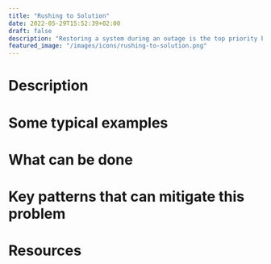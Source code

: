 ```yaml
---
title: "Rushing to Solution"
date: 2022-05-29T15:52:39+02:00
draft: false
description: "Restoring a system during an outage is the top priority but not taking enough time for collecting data or analyzing"
featured_image: "/images/icons/rushing-to-solution.png"
---
```


# Description



# Some typical examples

# What can be done

# Key patterns that can mitigate this problem

# Resources